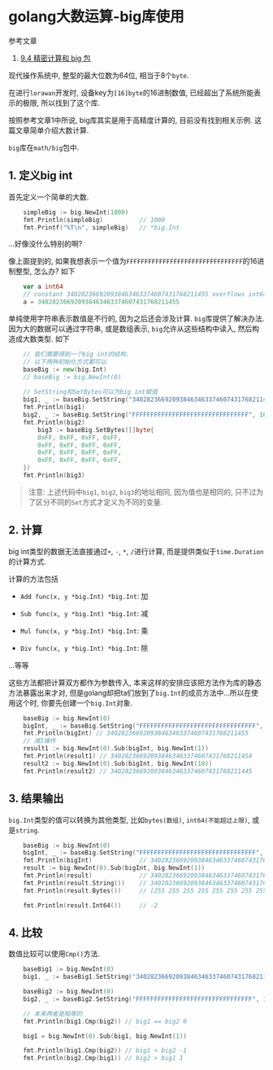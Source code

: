 # golang大数运算-big库使用

参考文章

1. [9.4 精密计算和 big 包](http://wiki.jikexueyuan.com/project/the-way-to-go/09.4.html)

现代操作系统中, 整型的最大位数为64位, 相当于8个`byte`.

在进行`lorawan`开发时, 设备key为`[16]byte`的16进制数值, 已经超出了系统所能表示的极限, 所以找到了这个库.

按照参考文章1中所说, big库其实是用于高精度计算的, 目前没有找到相关示例. 这篇文章简单介绍大数计算.

`big`库在`math/big`包中.

## 1. 定义big int

首先定义一个简单的大数.

```go
	simpleBig := big.NewInt(1000)
	fmt.Println(simpleBig)          // 1000
	fmt.Printf("%T\n", simpleBig)   // *big.Int
```

...好像没什么特别的啊?

像上面提到的, 如果我想表示一个值为`FFFFFFFFFFFFFFFFFFFFFFFFFFFFFFFF`的16进制整型, 怎么办? 如下

```go
	var a int64
	// constant 340282366920938463463374607431768211455 overflows int64
	a = 340282366920938463463374607431768211455
```

单纯使用字符串表示数值是不行的, 因为之后还会涉及计算. `big`库提供了解决办法. 因为大的数据可以通过字符串, 或是数组表示, `big`允许从这些结构中读入, 然后构造成大数类型. 如下

```go
    // 我们需要得到一个big int的结构.
	// 以下两种初始化方式都可以
	baseBig := new(big.Int)
    // baseBig := big.NewInt(0)
    
    // SetString和SetBytes可以为big int赋值
	big1, _ := baseBig.SetString("340282366920938463463374607431768211455", 10)
	fmt.Println(big1)
	big2, _ := baseBig.SetString("FFFFFFFFFFFFFFFFFFFFFFFFFFFFFFFF", 16)
    fmt.Println(big2)
    	big3 := baseBig.SetBytes([]byte{
		0xFF, 0xFF, 0xFF, 0xFF, 
		0xFF, 0xFF, 0xFF, 0xFF, 
		0xFF, 0xFF, 0xFF, 0xFF, 
		0xFF, 0xFF, 0xFF, 0xFF,
	})
	fmt.Println(big3)
```

> 注意: 上述代码中`big1`, `big2`, `big3`的地址相同, 因为值也是相同的, 只不过为了区分不同的`Set`方式才定义为不同的变量.

## 2. 计算

big int类型的数据无法直接通过`+`, `-`, `*`, `/`进行计算, 而是提供类似于`time.Duration`的计算方式.

计算的方法包括

- `Add func(x, y *big.Int) *big.Int`: 加

- `Sub func(x, y *big.Int) *big.Int`: 减

- `Mul func(x, y *big.Int) *big.Int`: 乘

- `Div func(x, y *big.Int) *big.Int`: 除

...等等

这些方法都把计算双方都作为参数传入, 本来这样的安排应该把方法作为库的静态方法暴露出来才对, 但是golang却把ta们放到了`big.Int`的成员方法中...所以在使用这个时, 你要先创建一个`big.Int`对象.

```go
	baseBig := big.NewInt(0)
	bigInt, _ := baseBig.SetString("FFFFFFFFFFFFFFFFFFFFFFFFFFFFFFFF", 16)
    fmt.Println(bigInt) // 340282366920938463463374607431768211455
    // 减1操作
	result1 := big.NewInt(0).Sub(bigInt, big.NewInt(1))
    fmt.Println(result1) // 340282366920938463463374607431768211454
    result2 := big.NewInt(0).Sub(bigInt, big.NewInt(10))
	fmt.Println(result2) // 340282366920938463463374607431768211445
```

## 3. 结果输出

`big.Int`类型的值可以转换为其他类型, 比如`bytes(数组)`, `int64(不能超过上限)`, 或是`string`.

```go
	baseBig := big.NewInt(0)
	bigInt, _ := baseBig.SetString("FFFFFFFFFFFFFFFFFFFFFFFFFFFFFFFF", 16)
	fmt.Println(bigInt)             // 340282366920938463463374607431768211455
	result := big.NewInt(0).Sub(bigInt, big.NewInt(1))
	fmt.Println(result)             // 340282366920938463463374607431768211454
	fmt.Println(result.String())    // 340282366920938463463374607431768211454
	fmt.Println(result.Bytes())     // [255 255 255 255 255 255 255 255 255 255 255 255 255 255 255 254]

	fmt.Println(result.Int64())     // -2
```

## 4. 比较

数值比较可以使用`Cmp()`方法.

```go
	baseBig1 := big.NewInt(0)
	big1, _ := baseBig1.SetString("340282366920938463463374607431768211455", 10)

	baseBig2 := big.NewInt(0)
	big2, _ := baseBig2.SetString("FFFFFFFFFFFFFFFFFFFFFFFFFFFFFFFF", 16)

	// 本来两者是相等的
    fmt.Println(big1.Cmp(big2)) // big1 == big2 0

	big1 = big.NewInt(0).Sub(big1, big.NewInt(1))

	fmt.Println(big1.Cmp(big2)) // big1 < big2 -1
	fmt.Println(big2.Cmp(big1))	// big2 > big1 1
```
